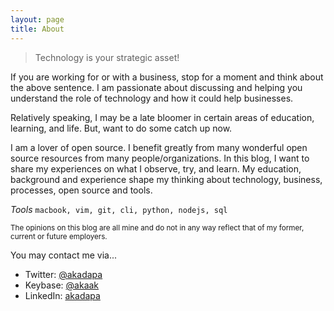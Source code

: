 ```yaml
---
layout: page
title: About
---
```



<blockquote>Technology is your strategic asset!</blockquote>

If you are working for or with a business, stop for a moment and think about the above sentence. I am passionate about discussing and helping you understand the role of technology and how it could help businesses.
  
Relatively speaking, I may be a late bloomer in certain areas of education, learning, and life. But, want to do some catch up now.  

I am a lover of open source. I benefit greatly from many wonderful open source resources from many people/organizations. In this blog, I want to share my experiences on what I observe, try, and learn. My education, background and experience shape my thinking about technology, business, processes, open source and tools. 

*Tools*  `macbook, vim, git, cli, python, nodejs, sql`

<small>
The opinions on this blog are all mine and do not in any way reflect that of my former, current or future employers.
</small>

You may contact me via...
- Twitter: [@akadapa](https://twitter.com/akadapa)
- Keybase: [@akaak](https://keybase.io/akaak)
- LinkedIn: [akadapa](https://www.linkedin.com/in/akadapa/)

